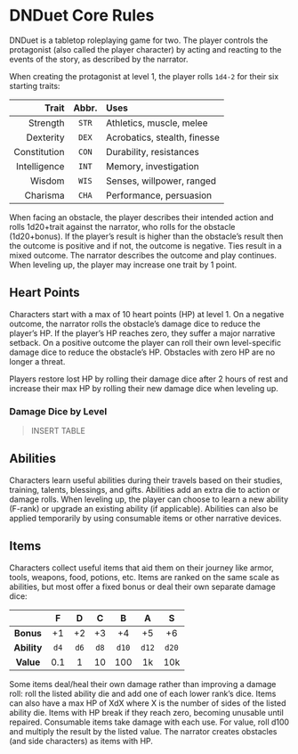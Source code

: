 # DNDuet Core Rules
DNDuet is a tabletop roleplaying game for two. The player controls the protagonist (also called the player character) by acting and reacting to the events of the story, as described by the narrator.

When creating the protagonist at level 1, the player rolls `1d4-2` for their six starting traits:

| Trait | Abbr. | Uses |
| ---:|:---:|:--- |
| Strength | `STR` | Athletics, muscle, melee |
| Dexterity | `DEX` | Acrobatics, stealth, finesse |
| Constitution | `CON` | Durability, resistances |
| Intelligence | `INT` | Memory, investigation |
| Wisdom | `WIS` | Senses, willpower, ranged |
| Charisma | `CHA` | Performance, persuasion |

When facing an obstacle, the player describes their intended action and rolls 1d20+trait against the narrator, who rolls for the obstacle (1d20+bonus). If the player’s result is higher than the obstacle’s result then the outcome is positive and if not, the outcome is negative. Ties result in a mixed outcome. The narrator describes the outcome and play continues. When leveling up, the player may increase one trait by 1 point.

## Heart Points
Characters start with a max of 10 heart points (HP) at level 1. On a negative outcome, the narrator rolls the obstacle’s damage dice to reduce the player’s HP. If the player’s HP reaches zero, they suffer a major narrative setback. On a positive outcome the player can roll their own level-specific damage dice to reduce the obstacle’s HP. Obstacles with zero HP are no longer a threat.

Players restore lost HP by rolling their damage dice after 2 hours of rest and increase their max HP by rolling their new damage dice when leveling up.

### Damage Dice by Level

> INSERT TABLE

## Abilities
Characters learn useful abilities during their travels based on their studies, training, talents, blessings, and gifts. Abilities add an extra die to action or damage rolls. When leveling up, the player can choose to learn a new ability (F-rank) or upgrade an existing ability (if applicable). Abilities can also be applied temporarily by using consumable items or other narrative devices.

## Items
Characters collect useful items that aid them on their journey like armor, tools, weapons, food, potions, etc. Items are ranked on the same scale as abilities, but most offer a fixed bonus or deal their own separate damage dice:

|  | F | D | C | B | A | S |
|:---:|:---:|:---:|:---:|:---:|:---:|:---:|
| **Bonus** | +1 | +2 | +3 | +4 | +5 | +6 |
| **Ability** | `d4` | `d6` | `d8` | `d10` | `d12` | `d20` |
| **Value** | 0.1 | 1 | 10 | 100 | 1k | 10k |

Some items deal/heal their own damage rather than improving a damage roll: roll the listed ability die and add one of each lower rank’s dice. Items can also have a max HP of XdX where X is the number of sides of the listed ability die. Items with HP break if they reach zero, becoming unusable until repaired. Consumable items take damage with each use. For value, roll d100 and multiply the result by the listed value. The narrator creates obstacles (and side characters) as items with HP.
